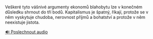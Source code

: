 
Veškeré tyto vášnivé argumenty ekonomů blahobytu lze v konečném důsledku shrnout do tří bodů. Kapitalismus je špatný, říkají, protože se v něm vyskytuje chudoba, nerovnost příjmů a bohatství a protože v něm neexistuje jistota.

[🔊 Poslechnout audio](/data/7-paragraphs/audio/chapter_165/para_008-Veker-tyto-vniv-argumenty-ekonom-blahobytu-l.mp3)
